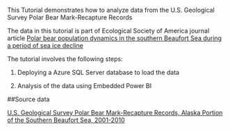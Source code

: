 This Tutorial demonstrates how to analyze data from the U.S. Geological Survey Polar Bear Mark-Recapture Records

The data in this tutorial is part of Ecological Society of America journal article [Polar bear population dynamics in the southern Beaufort Sea during a period of sea ice decline](http://onlinelibrary.wiley.com/doi/10.1890/14-1129.1/abstract;jsessionid=971635022786A4B837B4B8EBDCFCF422.f02t03)

The tutorial involves the following steps:

1. Deploying a Azure SQL Server database to load the data
	
2. Analysis of the data using Embedded Power BI

##Source data

[U.S. Geological Survey Polar Bear Mark-Recapture Records, Alaska Portion of the Southern Beaufort Sea, 2001-2010](https://alaska.usgs.gov/products/data.php?dataid=7)
